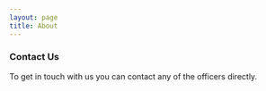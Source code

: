 ```yaml
---
layout: page
title: About
---
```




### Contact Us

To get in touch with us you can contact any of the officers directly.
